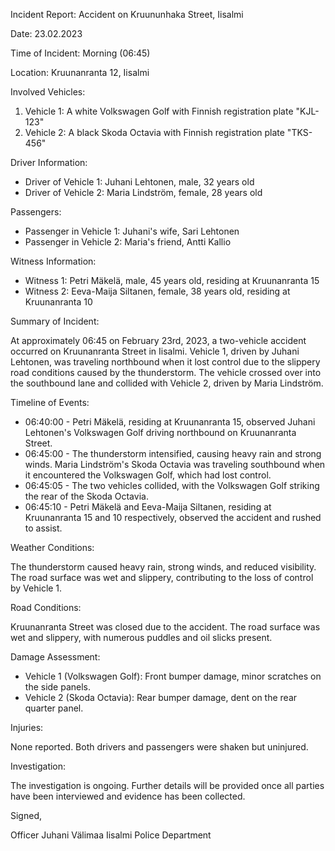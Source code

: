 Incident Report: Accident on Kruununhaka Street, Iisalmi

Date: 23.02.2023

Time of Incident: Morning (06:45)

Location: Kruunanranta 12, Iisalmi

Involved Vehicles:

1. Vehicle 1: A white Volkswagen Golf with Finnish registration plate "KJL-123"
2. Vehicle 2: A black Skoda Octavia with Finnish registration plate "TKS-456"

Driver Information:

* Driver of Vehicle 1: Juhani Lehtonen, male, 32 years old
* Driver of Vehicle 2: Maria Lindström, female, 28 years old

Passengers:

* Passenger in Vehicle 1: Juhani's wife, Sari Lehtonen
* Passenger in Vehicle 2: Maria's friend, Antti Kallio

Witness Information:

* Witness 1: Petri Mäkelä, male, 45 years old, residing at Kruunanranta 15
* Witness 2: Eeva-Maija Siltanen, female, 38 years old, residing at Kruunanranta 10

Summary of Incident:

At approximately 06:45 on February 23rd, 2023, a two-vehicle accident occurred on Kruunanranta Street in Iisalmi. Vehicle 1, driven by Juhani Lehtonen, was traveling northbound when it lost control due to the slippery road conditions caused by the thunderstorm. The vehicle crossed over into the southbound lane and collided with Vehicle 2, driven by Maria Lindström.

Timeline of Events:

* 06:40:00 - Petri Mäkelä, residing at Kruunanranta 15, observed Juhani Lehtonen's Volkswagen Golf driving northbound on Kruunanranta Street.
* 06:45:00 - The thunderstorm intensified, causing heavy rain and strong winds. Maria Lindström's Skoda Octavia was traveling southbound when it encountered the Volkswagen Golf, which had lost control.
* 06:45:05 - The two vehicles collided, with the Volkswagen Golf striking the rear of the Skoda Octavia.
* 06:45:10 - Petri Mäkelä and Eeva-Maija Siltanen, residing at Kruunanranta 15 and 10 respectively, observed the accident and rushed to assist.

Weather Conditions:

The thunderstorm caused heavy rain, strong winds, and reduced visibility. The road surface was wet and slippery, contributing to the loss of control by Vehicle 1.

Road Conditions:

Kruunanranta Street was closed due to the accident. The road surface was wet and slippery, with numerous puddles and oil slicks present.

Damage Assessment:

* Vehicle 1 (Volkswagen Golf): Front bumper damage, minor scratches on the side panels.
* Vehicle 2 (Skoda Octavia): Rear bumper damage, dent on the rear quarter panel.

Injuries:

None reported. Both drivers and passengers were shaken but uninjured.

Investigation:

The investigation is ongoing. Further details will be provided once all parties have been interviewed and evidence has been collected.

Signed,

Officer Juhani Välimaa
Iisalmi Police Department